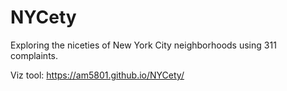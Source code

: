 # NYCety

Exploring the niceties of New York City neighborhoods using 311 complaints.

Viz tool: https://am5801.github.io/NYCety/
